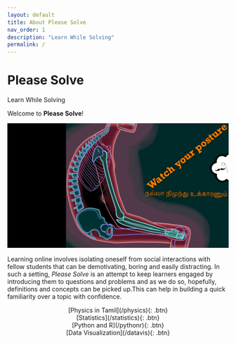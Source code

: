 ```yaml
---
layout: default
title: About Please Solve
nav_order: 1
description: "Learn While Solving"
permalink: /
---
```

# Please Solve
Learn While Solving

Welcome to **Please Solve**!

<img src="/assets/images/sit.gif" class='center'>

Learning online involves isolating oneself from social interactions with fellow students that can be demotivating, boring and easily distracting. In such a setting, _Please Solve_ is an attempt to keep learners engaged by introducing them to questions and problems and as we do so, hopefully, definitions and concepts can be picked up.This can help in building a quick familiarity over a topic with confidence.
<p style='text-align:center'>
[Physics in Tamil](/physics){: .btn}<br>
[Statistics](/statistics){: .btn}<br>
[Python and R](/pythonr){: .btn}<br>
[Data Visualization](/datavis){: .btn}<br>
</p>
